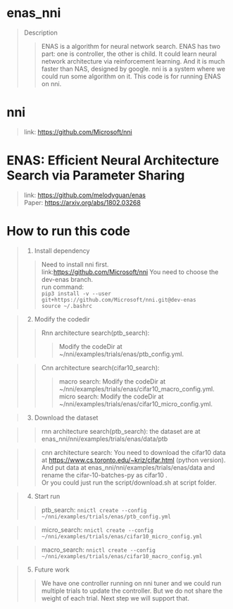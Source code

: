 # enas_nni
>Description
>>ENAS is a algorithm for neural network search. ENAS has two part: one is controller, the other is child. It could learn neural network architecture via reinforcement learning. And it is much faster than NAS, designed by google.
>>nni is a system where we could run some algorithm on it. This code is for running ENAS on nni.  


# nni
>link:  https://github.com/Microsoft/nni  
# ENAS: Efficient Neural Architecture Search via Parameter Sharing
>link:  https://github.com/melodyguan/enas   
>Paper: https://arxiv.org/abs/1802.03268  

# How to run this code
>1. Install dependency  
>>Need to install nni first.  
>>link:https://github.com/Microsoft/nni You need to choose the dev-enas branch.  
>>run command:   
>>`pip3 install -v --user git+https://github.com/Microsoft/nni.git@dev-enas`  
>>`source ~/.bashrc`  

>2. Modify the codedir
>>  Rnn architecture search(ptb_search):
>>>    Modify the codeDir at ~/nni/examples/trials/enas/ptb_config.yml.   
      
>>  Cnn architecture search(cifar10_search):
>>>   macro search:  Modify the codeDir at  ~/nni/examples/trials/enas/cifar10_macro_config.yml.        
>>>   micro search:   Modify the codeDir at ~/nni/examples/trials/enas/cifar10_micro_config.yml.    
        
>3. Download the dataset
  
>> rnn architecture search(ptb_search):    the dataset are at enas_nni/nni/examples/trials/enas/data/ptb
    
>>  cnn architecture search:  You need to download the cifar10 data at https://www.cs.toronto.edu/~kriz/cifar.html (python version).   
And put data at  enas_nni/nni/examples/trials/enas/data and rename the cifar-10-batches-py as cifar10 .   
Or you could just run the script/download.sh at script folder.

>4. Start run
>>ptb_search:
`
>>    nnictl create --config ~/nni/examples/trials/enas/ptb_config.yml  
`

>>micro_search:
`
>>    nnictl create --config ~/nni/examples/trials/enas/cifar10_micro_config.yml  
`
  
>>macro_search:
`
>>    nnictl create --config ~/nni/examples/trials/enas/cifar10_macro_config.yml  
`

>5. Future work
>>We have one controller running on nni tuner and we could run multiple trials to update the controller. But we do not share the weight of each trial. Next step we will support that. 

